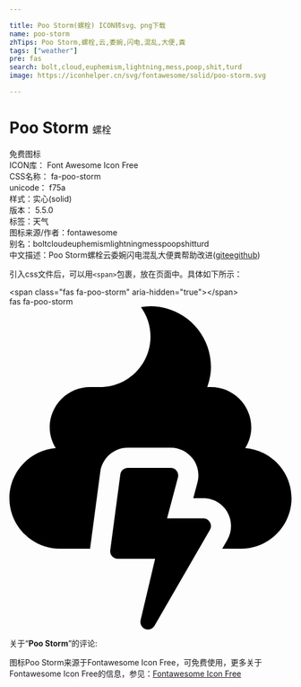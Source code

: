 ```yaml
---

title: Poo Storm(螺栓) ICON转svg、png下载
name: poo-storm
zhTips: Poo Storm,螺栓,云,委婉,闪电,混乱,大便,粪
tags: ["weather"]
pre: fas
search: bolt,cloud,euphemism,lightning,mess,poop,shit,turd
image: https://iconhelper.cn/svg/fontawesome/solid/poo-storm.svg

---
```


# Poo Storm  <small style="font-size: 60%;font-weight: 100">螺栓</small>


<div class="detail-page">
<p>
<span><span class="badge-success badge">免费图标</span> </span>
<br/>
<span>
ICON库：
<span class="badge-secondary badge">Font Awesome Icon Free</span> 
</span>
<br/>
<span>
CSS名称：
<span class="badge-secondary badge">fa-poo-storm</span> 
</span>
<br/>
<span>
unicode：
<span class="badge-secondary badge">f75a</span> 
<copy-btn content='f75a' btn-title=""></copy-btn>
<copy-btn :content='String.fromCodePoint(parseInt("f75a", 16))' btn-title="复制U"></copy-btn>
</span><br/><span>样式：<span class="badge-light badge">实心(solid)</span></span>
<br/>
<span>
版本：
<span class="badge-secondary badge">5.5.0</span> 
</span><br/><span>标签：<span class="badge-light badge"><router-link to="/tags/weather.html">天气</router-link></span></span>
<br/>
<span>图标来源/作者：<span class="badge-light badge">fontawesome</span></span> 
<br/>
<span>别名：<span class="badge-light badge">bolt</span><span class="badge-light badge">cloud</span><span class="badge-light badge">euphemism</span><span class="badge-light badge">lightning</span><span class="badge-light badge">mess</span><span class="badge-light badge">poop</span><span class="badge-light badge">shit</span><span class="badge-light badge">turd</span></span><br/><span class="zh-detail">中文描述：<span class="badge-primary badge">Poo Storm</span><span class="badge-primary badge">螺栓</span><span class="badge-primary badge">云</span><span class="badge-primary badge">委婉</span><span class="badge-primary badge">闪电</span><span class="badge-primary badge">混乱</span><span class="badge-primary badge">大便</span><span class="badge-primary badge">粪</span><span class="help-link"><span>帮助改进</span>(<a href="https://gitee.com/liuwave/icon-helper/edit/master/json/fontawesome/solid/poo-storm.json" target="_blank" rel="noopener noreferrer">gitee</a><a href="https://github.com/liuwave/icon-helper/edit/master/json/fontawesome/solid/poo-storm.json" target="_blank" rel="noopener noreferrer">github</a></span>)</span><br/>
</p>
</div>
<div class="alert alert-dark">
  <i class="fas fa-poo-storm fa-xs"></i>
  <i class="fas fa-poo-storm fa-sm"></i>
  <i class="fas fa-poo-storm fa-lg"></i>
  <i class="fas fa-poo-storm fa-2x"></i>
  <i class="fas fa-poo-storm fa-3x"></i>
  <i class="fas fa-poo-storm fa-5x"></i>
  <i class="fas fa-poo-storm fa-7x"></i>
</div>
<div>
  <p>引入css文件后，可以用<code>&lt;span&gt;</code>包裹，放在页面中。具体如下所示：    
  </p>
  <div class="alert alert-primary" style="font-size: 14px">
    &lt;span class="fas fa-poo-storm" aria-hidden="true"&gt;&lt;/span&gt;
    <copy-btn content='<span class="fas fa-poo-storm" aria-hidden="true"></span>'></copy-btn>
  </div>
  <div class="alert alert-secondary">
    <i class="fas fa-poo-storm"
    style="font-size: 24px"
    aria-hidden="true"></i> fas fa-poo-storm
    <copy-btn content="fas fa-poo-storm" btn-title="复制图标名称"></copy-btn>
  </div>
</div>
<div id="svg" class="svg-wrap">
<svg xmlns="http://www.w3.org/2000/svg" viewBox="0 0 448 512"><path d="M308 336h-57.7l17.3-64.9c2-7.6-3.7-15.1-11.6-15.1h-68c-6 0-11.1 4.5-11.9 10.4l-16 120c-1 7.2 4.6 13.6 11.9 13.6h59.3l-23 97.2c-1.8 7.6 4 14.8 11.7 14.8 4.2 0 8.2-2.2 10.4-6l88-152c4.6-8-1.2-18-10.4-18zm66.4-111.3c5.9-9.6 9.6-20.6 9.6-32.7 0-35.3-28.7-64-64-64h-5.9c3.6-10.1 5.9-20.7 5.9-32 0-53-43-96-96-96-5.2 0-10.2.7-15.1 1.5C218.3 14.6 224 30.6 224 48c0 44.2-35.8 80-80 80h-16c-35.3 0-64 28.7-64 64 0 12.1 3.7 23.1 9.6 32.7C32.6 228 0 262.2 0 304c0 44 36 80 80 80h48.3c.1-.6 0-1.2 0-1.8l16-120c3-21.8 21.7-38.2 43.7-38.2h68c13.8 0 26.5 6.3 34.9 17.2s11.2 24.8 7.6 38.1l-6.6 24.7h16c15.7 0 30.3 8.4 38.1 22 7.8 13.6 7.8 30.5 0 44l-8.1 14h30c44 0 80-36 80-80 .1-41.8-32.5-76-73.5-79.3z"/></svg>
</div>
<detail full-name='fa-poo-storm'></detail>
<div class="icon-detail__container">
<p>关于“<b>Poo Storm</b>”的评论:</p>
</div>
<Vssue title="关于“Poo Storm”的评论" />    
<div><p>图标Poo Storm来源于Fontawesome Icon Free，可免费使用，更多关于  Fontawesome Icon Free的信息，参见：<a target="_blank" href="https://iconhelper.cn/fontawesome.html">Fontawesome Icon Free</a>
</p></div>
